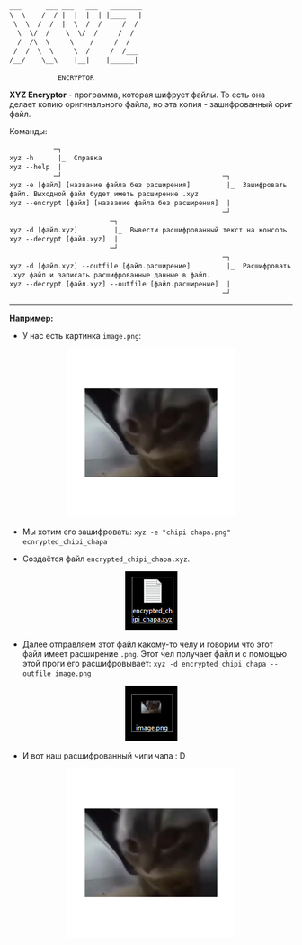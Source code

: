 ```
___      ___ ___   ___   ________
\  \    /  / |  |  |  | |____   |
 \  \  /  /  |  \  /  /     /  /
  \  \/  /    \  \/  /     /  /
  /  /\  \     \    /     /  /
 /  /  \  \     \  /     /  /___
/__/    \__\    |__|    |______|

            ENCRYPTOR
```

**XYZ Encryptor** - программа, которая шифрует файлы. То есть она делает копию оригинального файла, но эта копия - зашифрованный ориг файл.

Команды:

```
           ─┐
xyz -h      |_  Справка
xyz --help  |
           ─┘                                        ─┐
xyz -e [файл] [название файла без расширения]         |_  Зашифровать файл. Выходной файл будет иметь расширение .xyz
xyz --encrypt [файл] [название файла без расширения]  |
                                                     ─┘
                         ─┐           
xyz -d [файл.xyz]         |_  Вывести расшифрованный текст на консоль
xyz --decrypt [файл.xyz]  |
                         ─┘
                                                     ─┐           
xyz -d [файл.xyz] --outfile [файл.расширение]         |_  Расшифровать .xyz файл и записать расшифрованные данные в файл.
xyz --decrypt [файл.xyz] --outfile [файл.расширение]  |
                                                     ─┘
```
***
**Например:**
- У нас есть картинка `image.png`:
<center>
    <img src="example/chipi chapa.png" width=300>
</center>

- Мы хотим его зашифровать:
`xyz -e "chipi chapa.png" ecnrypted_chipi_chapa`

- Создаётся файл `encrypted_chipi_chapa.xyz`.

<center>
    <img src="example/2.png">
</center>

- Далее отправляем этот файл какому-то челу и говорим что этот файл имеет расширение `.png`. Этот чел получает файл и с помощью этой проги его расшифровывает:
`xyz -d encrypted_chipi_chapa --outfile image.png`

<center>
    <img src="example/1.png">
</center>

- И вот наш расшифрованный чипи чапа : D

<center>
    <img src="example/image.png" width=300>
</center>